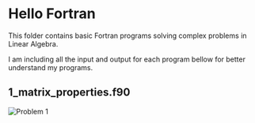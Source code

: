 # Hello Fortran
This folder contains basic Fortran programs solving complex problems in Linear Algebra.

I am including all the input and output for each program bellow for better understand my programs.

## 1_matrix_properties.f90
![Problem 1](https://mmm.sh/github/fortran/linear/linear_01.png)
